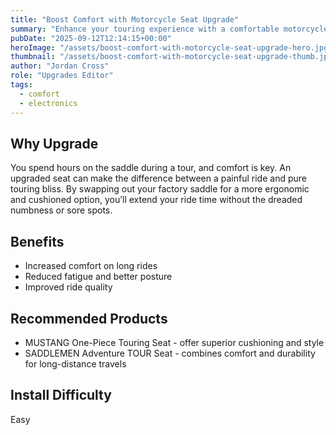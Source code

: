 ```yaml
---
title: "Boost Comfort with Motorcycle Seat Upgrade"
summary: "Enhance your touring experience with a comfortable motorcycle seat upgrade."
pubDate: "2025-09-12T12:14:15+00:00"
heroImage: "/assets/boost-comfort-with-motorcycle-seat-upgrade-hero.jpg"
thumbnail: "/assets/boost-comfort-with-motorcycle-seat-upgrade-thumb.jpg"
author: "Jordan Cross"
role: "Upgrades Editor"
tags:
  - comfort
  - electronics
---
```


<h2>Why Upgrade</h2>
<p>You spend hours on the saddle during a tour, and comfort is key. An upgraded seat can make the difference between a painful ride and pure touring bliss. By swapping out your factory saddle for a more ergonomic and cushioned option, you’ll extend your ride time without the dreaded numbness or sore spots.</p>
<h2>Benefits</h2>
<ul>
  <li>Increased comfort on long rides</li>
  <li>Reduced fatigue and better posture</li>
  <li>Improved ride quality</li>
</ul>
<h2>Recommended Products</h2>
<ul>
  <li>MUSTANG One-Piece Touring Seat - offer superior cushioning and style</li>
  <li>SADDLEMEN Adventure TOUR Seat - combines comfort and durability for long-distance travels</li>
</ul>
<h2>Install Difficulty</h2>
<p>Easy</p>

